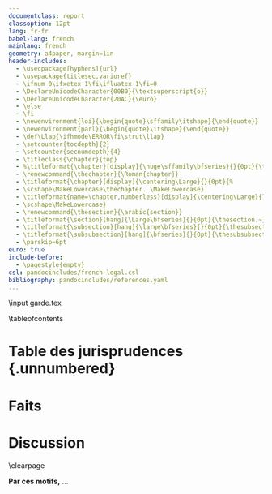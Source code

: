 ```yaml
---
documentclass: report
classoption: 12pt
lang: fr-fr
babel-lang: french
mainlang: french
geometry: a4paper, margin=1in
header-includes:
  - \usecpackage[hyphens]{url}
  - \usepackage{titlesec,varioref}
  - \ifnum 0\ifxetex 1\fi\ifluatex 1\fi=0 
  - \DeclareUnicodeCharacter{00B0}{\textsuperscript{o}}
  - \DeclareUnicodeCharacter{20AC}{\euro}
  - \else 
  - \fi
  - \newenvironment{loi}{\begin{quote}\sffamily\itshape}{\end{quote}}
  - \newenvironment{parl}{\begin{quote}\itshape}{\end{quote}}
  - \def\Llap{\ifhmode\ERROR\fi\strut\llap}
  - \setcounter{tocdepth}{2}
  - \setcounter{secnumdepth}{4}
  - \titleclass{\chapter}{top}
  - %\titleformat{\chapter}[display]{\huge\sffamily\bfseries}{}{0pt}{\thechapter. }
  - \renewcommand{\thechapter}{\Roman{chapter}}
  - \titleformat{\chapter}[display]{\centering\Large}{}{0pt}{%
  - \scshape\MakeLowercase\thechapter. \MakeLowercase}
  - \titleformat{name=\chapter,numberless}[display]{\centering\Large}{}{0pt}{%
  - \scshape\MakeLowercase}
  - \renewcommand{\thesection}{\arabic{section}}
  - \titleformat{\section}[hang]{\Large\bfseries}{}{0pt}{\thesection.~}
  - \titleformat{\subsection}[hang]{\large\bfseries}{}{0pt}{\thesubsection.~}
  - \titleformat{\subsubsection}[hang]{\bfseries}{}{0pt}{\thesubsubsection.~}
  - \parskip=6pt
euro: true
include-before:
  - \pagestyle{empty}
csl: pandocincludes/french-legal.csl
bibliography: pandocincludes/references.yaml
...
```


<!-- Page de garde LaTeX -->
\input garde.tex

\tableofcontents

# Table des jurisprudences {.unnumbered}

<div id="refs"></div>

# Faits

# Discussion

\clearpage

**Par ces motifs,** ...

